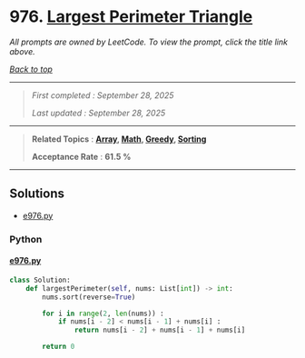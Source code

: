 # 976. [Largest Perimeter Triangle](<https://leetcode.com/problems/largest-perimeter-triangle>)

*All prompts are owned by LeetCode. To view the prompt, click the title link above.*

*[Back to top](<../README.md>)*

------

> *First completed : September 28, 2025*
>
> *Last updated : September 28, 2025*

------

> **Related Topics** : **[Array](<by_topic/Array.md>), [Math](<by_topic/Math.md>), [Greedy](<by_topic/Greedy.md>), [Sorting](<by_topic/Sorting.md>)**
>
> **Acceptance Rate** : **61.5 %**

------

## Solutions

- [e976.py](<../my-submissions/e976.py>)
### Python
#### [e976.py](<../my-submissions/e976.py>)
```Python
class Solution:
    def largestPerimeter(self, nums: List[int]) -> int:
        nums.sort(reverse=True)

        for i in range(2, len(nums)) :
            if nums[i - 2] < nums[i - 1] + nums[i] :
                return nums[i - 2] + nums[i - 1] + nums[i]

        return 0
```

